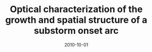 ---
title: "Optical characterization of the growth and spatial structure of a substorm onset arc"
collection: publications
permalink: /publication/2010-10-01-Rae
date: 2010-10-01
venue: 'Journal of Geophysical Research: Space Physics'
paperurl: 'https://doi.org/10.1029/2010JA015376'
citation: 'Rae, I. J., Watt, C. E. J., Mann, I. R., Murphy, K. R., Samson, J. C., Kabin, K., &amp; Angelopoulos, V. (2010). Optical characterization of the growth and spatial structure of a substorm onset arc. Journal of Geophysical Research: Space Physics, 115(10), 1-10. '
---